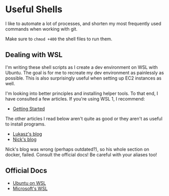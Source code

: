 # Useful Shells

I like to automate a lot of processes, and shorten my most frequently used commands when working with git.

Make sure to `chmod +400` the shell files to run them.

## Dealing with WSL

I'm writing these shell scripts as I create a dev environment on WSL with Ubuntu. The goal is for me to recreate my dev environment as painlessly as possible. This is also surprisingly useful when setting up EC2 instances as well.

I'm looking into better principles and installing helper tools. To that end, I have consulted a few articles. If you're using WSL 1, I recommend:

- [Getting Started](https://medium.com/@janelgbrandon/a-guide-for-using-wsl-for-development-d135670313a6)

The other articles I read below aren't quite as good or they aren't as useful to install programs.

- [Lukasz's blog](https://cepa.io/2018/02/10/linuxizing-your-windows-pc-part1/#getting-terminal)
- [Nick's blog](https://nickjanetakis.com/blog/a-linux-dev-environment-on-windows-with-wsl-docker-tmux-and-vscode)

Nick's blog was wrong (perhaps outdated?), so his whole section on docker, failed. Consult the official docs! Be careful with your aliases too!

## Official Docs

- [Ubuntu on WSL](https://ubuntu.com/wsl)
- [Microsoft's WSL](https://docs.microsoft.com/en-us/windows/wsl/install-win10)
